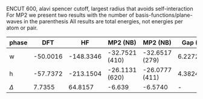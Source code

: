   
  
 ENCUT 600, alavi spencer cutoff, largest radius that avoids self-interaction
 For MP2 we present two results with the number of basis-functions/plane-waves in the parenthesis
All results are total energies, not energies per atom or pair.
 
 |phase| DFT | HF | MP2 (NB)| MP2 (NB)  | Gap (DFT/HF)
 |---  | --- | ---| --- | --- | --- |
 |w    | -50.0016    | -148.3346  | -32.7521 (410)| -32.6517 (279) | 6.2272/20.0766 |
 |h    | -57.7372    | -213.1504 | -26.1131 (620)   | -26.0777 (411) | 4.3824/18.8187|
 |$\Delta$ | 7.7355      | 64.8157  | -6.639 | -6.5740 | -|
